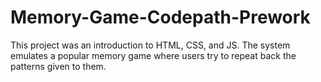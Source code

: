 # Memory-Game-Codepath-Prework
This project was an introduction to HTML, CSS, and JS. The system emulates a popular memory game where users try to repeat back the patterns given to them.
